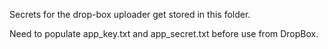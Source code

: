 Secrets for the drop-box uploader get stored in this folder.

Need to populate app_key.txt and app_secret.txt before use from DropBox.
